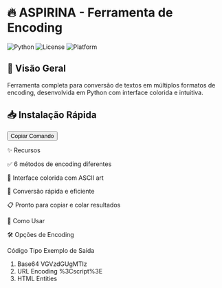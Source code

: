 # 🔥 ASPIRINA - Ferramenta de Encoding

![Python](https://img.shields.io/badge/Python-3.6+-blue.svg) 
![License](https://img.shields.io/badge/License-MIT-green.svg)
![Platform](https://img.shields.io/badge/Platform-Windows%20%7C%20Linux%20%7C%20macOS-lightgrey.svg)

## 📌 Visão Geral
Ferramenta completa para conversão de textos em múltiplos formatos de encoding, desenvolvida em Python com interface colorida e intuitiva.

## 📥 Instalação Rápida

<button onclick="navigator.clipboard.writeText('git clone https://github.com/oMaike/aspirina.git && cd aspirina && pip install colorama && python3 aspirina.py')">Copiar Comando</button>


✨ Recursos

✅ 6 métodos de encoding diferentes

🎨 Interface colorida com ASCII art

🔄 Conversão rápida e eficiente

📋 Pronto para copiar e colar resultados

🚀 Como Usar

🛠️ Opções de Encoding

Código	Tipo	Exemplo de Saída

1.	Base64	VGVzdGUgMTIz
2.	URL Encoding	%3Cscript%3E
3.	HTML Entities	<script>
4.	UTF-8 (Hex)	7465737465
5.	Unicode	\u0074\u0065\u0073\u0074\u0065
6.	Hex Encoding	\x74\x65\x73\x74\x65
   
⚠️ Aviso Legal
Esta ferramenta é fornecida apenas para fins educacionais e de teste legítimo. O uso para atividades ilegais é estritamente proibído.

📜 Licença
Distribuído sob licença MIT. Consulte o arquivo LICENSE para mais informações.

📬 Contato

Twitter: @yott4ma1k3

GitHub: github.com/oMaike

Nota: Para melhor experiência, execute em terminal com suporte a cores.

Este bloco único contém:
1. Cabeçalho com badges
2. Visão geral com código incorporado
3. Lista completa de recursos
4. Instruções de uso
5. Tabela de referência rápida
6. Informações legais e de contato

Basta copiar todo este conteúdo e colar em seu arquivo README.md!
